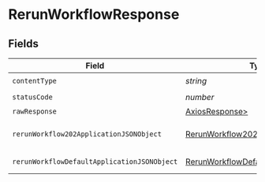 # RerunWorkflowResponse


## Fields

| Field                                                                                                 | Type                                                                                                  | Required                                                                                              | Description                                                                                           |
| ----------------------------------------------------------------------------------------------------- | ----------------------------------------------------------------------------------------------------- | ----------------------------------------------------------------------------------------------------- | ----------------------------------------------------------------------------------------------------- |
| `contentType`                                                                                         | *string*                                                                                              | :heavy_check_mark:                                                                                    | N/A                                                                                                   |
| `statusCode`                                                                                          | *number*                                                                                              | :heavy_check_mark:                                                                                    | N/A                                                                                                   |
| `rawResponse`                                                                                         | [AxiosResponse>](https://axios-http.com/docs/res_schema)                                              | :heavy_minus_sign:                                                                                    | N/A                                                                                                   |
| `rerunWorkflow202ApplicationJSONObject`                                                               | [RerunWorkflow202ApplicationJSON](../../models/operations/rerunworkflow202applicationjson.md)         | :heavy_minus_sign:                                                                                    | A confirmation message.                                                                               |
| `rerunWorkflowDefaultApplicationJSONObject`                                                           | [RerunWorkflowDefaultApplicationJSON](../../models/operations/rerunworkflowdefaultapplicationjson.md) | :heavy_minus_sign:                                                                                    | Error response.                                                                                       |
